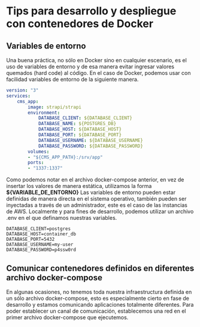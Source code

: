 # Tips para desarrollo y despliegue con contenedores de Docker

## Variables de entorno
Una buena práctica, no sólo en Docker sino en cualquier escenario, es el uso de variables de entorno y de esa manera evitar ingresar valores quemados (hard code) al código.
En el caso de Docker, podemos usar con facilidad variables de entorno de la siguiente manera.
```yaml
version: "3"
services:
	cms_app:
		image: strapi/strapi
		environment:
			DATABASE_CLIENT: ${DATABASE_CLIENT}
			DATABASE_NAME: ${POSTGRES_DB}
			DATABASE_HOST: ${DATABASE_HOST}
			DATABASE_PORT: ${DATABASE_PORT}
			DATABASE_USERNAME: ${DATABASE_USERNAME}
			DATABASE_PASSWORD: ${DATABASE_PASSWORD}
		volumes:
		- "${CMS_APP_PATH}:/srv/app"
		ports:
		- "1337:1337"
```
Como podemos notar en el archivo docker-compose anterior, en vez de insertar los valores de manera estática, utilizamos la forma **${VARIABLE_DE_ENTORNO}**
Las variables de entorno pueden estar definidas de manera directa en el sistema operativo, también pueden ser inyectadas a través de un administrador, este es el caso de las instancias de AWS. Localmente y para fines de desarrollo, podemos utilizar un archivo .env en el que definamos nuestras variables.
```
DATABASE_CLIENT=postgres
DATABASE_HOST=container_db
DATABASE_PORT=5432
DATABASE_USERNAME=my-user
DATABASE_PASSWORD=p4ssw0rd
```
## Comunicar contenedores definidos en diferentes archivo docker-compose
En algunas ocasiones, no tenemos toda nuestra infraestructura definida en un sólo archivo docker-compose, esto es especialmente cierto en fase de desarrollo y estamos comunicando aplicaciones totalmente diferentes.
Para poder establecer un canal de comunicación, establecemos una red en el primer archivo docker-compose que ejecutemos.

<!--stackedit_data:
eyJoaXN0b3J5IjpbNzk4MTM1Mjg0LDY3MzExMjg1NCwxODgwNz
UwNTQsLTY1MDU2NTkwMV19
-->